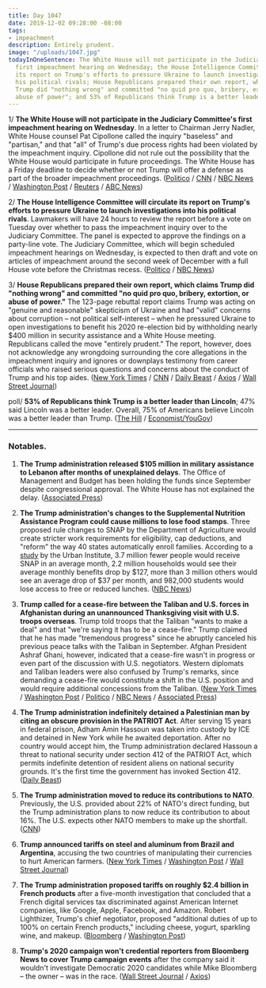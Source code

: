 ```yaml
---
title: Day 1047
date: 2019-12-02 09:28:00 -08:00
tags:
- impeachment
description: Entirely prudent.
image: "/uploads/1047.jpg"
todayInOneSentence: The White House will not participate in the Judiciary Committee's
  first impeachment hearing on Wednesday; the House Intelligence Committee will circulate
  its report on Trump's efforts to pressure Ukraine to launch investigations into
  his political rivals; House Republicans prepared their own report, which claims
  Trump did "nothing wrong" and committed "no quid pro quo, bribery, extortion, or
  abuse of power"; and 53% of Republicans think Trump is a better leader than Lincoln.
---
```


1/ **The White House will not participate in the Judiciary Committee's first impeachment hearing on Wednesday**. In a letter to Chairman Jerry Nadler, White House counsel Pat Cipollone called the inquiry "baseless" and "partisan," and that "all" of Trump's due process rights had been violated by the impeachment inquiry. Cipollone did not rule out the possibility that the White House would participate in future proceedings. The White House has a Friday deadline to decide whether or not Trump will offer a defense as part of the broader impeachment proceedings. ([Politico](https://www.politico.com/news/2019/12/01/trump-impeachment-response-house-judiciary-074712) / [CNN](https://www.cnn.com/2019/12/01/politics/white-house-not-participating-judiciary-hearing-impeachment/index.html) / [NBC News](https://www.nbcnews.com/politics/trump-impeachment-inquiry/white-house-will-not-participate-wednesday-s-impeachment-hearing-n1093821) / [Washington Post](https://www.washingtonpost.com/politics/republicans-mount-aggressive-campaign-against-impeachment-as-spotlight-turns-to-judiciary-panel/2019/12/01/823f64ce-144c-11ea-9110-3b34ce1d92b1_story.html) / [Reuters](https://www.reuters.com/article/us-usa-trump-impeachment/trump-faces-two-deadlines-as-u-s-congress-ramps-up-impeachment-focus-idUSKBN1Y50XP) / [ABC News](https://abcnews.go.com/Politics/trump-lawyers-wont-participate-upcoming-impeachment-hearing-sources/story?id=67420879))

2/ **The House Intelligence Committee will circulate its report on Trump's efforts to pressure Ukraine to launch investigations into his political rivals**. Lawmakers will have 24 hours to review the report before a vote on Tuesday over whether to pass the impeachment inquiry over to the Judiciary Committee. The panel is expected to approve the findings on a party-line vote. The Judiciary Committee, which will begin scheduled impeachment hearings on Wednesday, is expected to then draft and vote on articles of impeachment around the second week of December with a full House vote before the Christmas recess. ([Politico](https://www.politico.com/news/2019/11/30/intelligence-committee-draft-ukraine-report-074518) / [NBC News](https://www.nbcnews.com/politics/trump-impeachment-inquiry/house-intelligence-committee-vote-impeachment-report-n1093701))

3/ **House Republicans prepared their own report, which claims Trump did "nothing wrong" and committed "no quid pro quo, bribery, extortion, or abuse of power."** The 123-page rebuttal report claims Trump was acting on "genuine and reasonable" skepticism of Ukraine and had "valid" concerns about corruption – not political self-interest – when he pressured Ukraine to open investigations to benefit his 2020 re-election bid by withholding nearly $400 million in security assistance and a White House meeting. Republicans called the move "entirely prudent." The report, however, does not acknowledge any wrongdoing surrounding the core allegations in the impeachment inquiry and ignores or downplays testimony from career officials who raised serious questions and concerns about the conduct of Trump and his top aides. ([New York Times](https://www.nytimes.com/2019/12/02/us/politics/republican-impeachment-defense.html) / [CNN](https://www.cnn.com/2019/12/02/politics/house-republican-response-impeachment-inquiry/) / [Daily Beast](https://www.thedailybeast.com/house-republicans-put-together-an-impeachment-rebuttal-report) / [Axios](https://www.axios.com/republican-impeachment-report-trump-quid-pro-quo-b959b349-e353-475e-87c4-429f76362300.html) / [Wall Street Journal](https://www.wsj.com/articles/trump-questions-timing-of-impeachment-hearing-11575305587))

poll/ **53% of Republicans think Trump is a better leader than Lincoln**; 47% said Lincoln was a better leader. Overall, 75% of Americans believe Lincoln was a better leader than Trump. ([The Hill](https://thehill.com/homenews/administration/472460-poll-majority-of-republicans-say-trump-better-president-than-lincoln) / [Economist/YouGov](https://d25d2506sfb94s.cloudfront.net/cumulus_uploads/document/a10nw9wbas/econTabReport.pdf))

---

### Notables.

1. **The Trump administration released $105 million in military assistance to Lebanon after months of unexplained delays**. The Office of Management and Budget has been holding the funds  since September despite congressional approval. The White House has not explained the delay. ([Associated Press](https://apnews.com/ed82bdb9355544cabc43f2aa5a0de7e9))

2. **The Trump administration's changes to the Supplemental Nutrition Assistance Program could cause millions to lose food stamps**. Three proposed rule changes to SNAP by the Department of Agriculture would create stricter work requirements for eligibility, cap deductions, and "reform" the way 40 states automatically enroll families. According to a [study](https://www.urban.org/sites/default/files/publication/101368/estimated_effect_of_recent_proposed_changes_to_snap_regulations.pdf) by the Urban Institute, 3.7 million fewer people would receive SNAP in an average month, 2.2 million households would see their average monthly benefits drop by $127, more than 3 million others would see an average drop of $37 per month, and 982,000 students would lose access to free or reduced lunches. ([NBC News](https://www.nbcnews.com/news/us-news/trump-administration-proposal-could-cause-millions-lose-food-stamps-n1092866))

3. **Trump called for a cease-fire between the Taliban and U.S. forces in Afghanistan during an unannounced Thanksgiving visit with U.S. troops overseas**. Trump told troops that the Taliban "wants to make a deal" and that "we're saying it has to be a cease-fire." Trump claimed that he has made "tremendous progress" since he abruptly canceled his previous peace talks with the Taliban in September. Afghan President Ashraf Ghani, however, indicated that a cease-fire wasn't in progress or even part of the discussion with U.S. negotiators. Western diplomats and Taliban leaders were also confused by Trump's remarks, since demanding a cease-fire would constitute a shift in the U.S. position and would require additional concessions from the Taliban. ([New York Times](https://www.nytimes.com/2019/11/29/world/asia/afghanistan-taliban-peace-talks-ghani-trump.html) / [Washington Post](https://www.washingtonpost.com/national-security/trumps-talk-of-afghanistan-cease-fire-appears-to-surprise-the-taliban-afghan-government/2019/11/29/3a661a34-12d1-11ea-b0fc-62cc38411ebb_story.html) / [Politico](https://www.politico.com/news/2019/11/28/trump-makes-surprise-thanksgiving-visit-to-us-troops-in-afghanistan-074388) / [NBC News](https://www.nbcnews.com/politics/politics-news/trump-makes-surprise-thanksgiving-visit-troops-afghanistan-n1093131) / [Associated Press](https://apnews.com/825e94e2f8b340aab6151b47e0aff161))

4. **The Trump administration indefinitely detained a Palestinian man by citing an obscure provision in the PATRIOT Act**. After serving 15 years in federal prison, Adham Amin Hassoun was taken into custody by ICE and detained in New York while he awaited deportation. After no country would accept him, the Trump administration declared Hassoun a threat to national security under section 412 of the PATRIOT Act, which permits indefinite detention of resident aliens on national security grounds. It's the first time the government has invoked Section 412. ([Daily Beast](https://www.thedailybeast.com/trump-invokes-patriot-act-to-detain-palestinian-adham-amin-hassoun-forever))

5. **The Trump administration moved to reduce its contributions to NATO**. Previously, the U.S. provided about 22% of NATO's direct funding, but the Trump administration plans to now reduce its contribution to about 16%. The U.S. expects other NATO members to make up the shortfall. ([CNN](https://www.cnn.com/2019/11/27/politics/trump-nato-contribution-nato/index.html))

6. **Trump announced tariffs on steel and aluminum from Brazil and Argentina**, accusing the two countries of manipulating their currencies to hurt American farmers. ([New York Times](https://www.nytimes.com/2019/12/02/business/economy/trump-tariffs-brazil-argentina-metal.html) / [Washington Post](https://www.washingtonpost.com/us-policy/2019/12/02/trump-announces-tariffs-steel-aluminum-brazil-argentina/) / [Wall Street Journal](https://www.wsj.com/articles/trump-restores-tariffs-on-steel-and-aluminum-shipped-from-argentina-brazil-11575288359))

7. **The Trump administration proposed tariffs on roughly $2.4 billion in French products** after a five-month investigation that concluded that a French digital services tax discriminated against American Internet companies, like Google, Apple, Facebook, and Amazon. Robert Lighthizer, Trump's chief negotiator, proposed "additional duties of up to 100% on certain French products," including cheese, yogurt, sparkling wine, and makeup. ([Bloomberg](https://www.bloomberg.com/news/articles/2019-12-02/u-s-proposes-2-4-billion-in-tariffs-on-france-over-digital-tax) / [Washington Post](https://www.washingtonpost.com/us-policy/2019/12/02/trump-announces-tariffs-steel-aluminum-brazil-argentina/))

8. **Trump's 2020 campaign won't credential reporters from Bloomberg News to cover Trump campaign events** after the company said it wouldn't investigate Democratic 2020 candidates while Mike Bloomberg – the owner – was in the race. ([Wall Street Journal](https://www.wsj.com/articles/trump-campaign-wont-credential-bloomberg-news-reporters-11575307679) / [Axios](https://www.axios.com/trump-campaign-bloomberg-news-credentials-de53650c-f275-4e83-a884-02677d3de6a3.html))